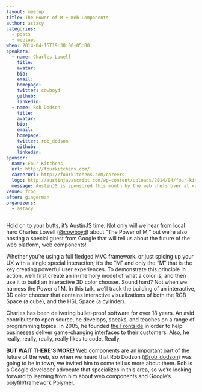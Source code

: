 ```yaml
---
layout: meetup
title: The Power of M + Web Components
author: astacy
categories:
  - posts
  - meetups
when: 2014-04-15T19:30:00-05:00
speakers:
  - name: Charles Lowell
    title:
    avatar:
    bio:
    email:
    homepage:
    twitter: cowboyd
    github:
    linkedin:
  - name: Rob Dodson
    title:
    avatar:
    bio:
    email:
    homepage:
    twitter: rob_dodson
    github:
    linkedin:
sponsor:
  name: Four Kitchens
  url: http://fourkitchens.com/
  careerUrl: http://fourkitchens.com/careers
  logo: http://austinjavascript.com/wp-content/uploads/2014/04/four-kitchens-logo.png
  message: AustinJS is sponsored this month by the web chefs over at <a href="http://fourkitchens.com/">Four Kitchens</a>. Be sure to let them know you appreciate their support, and if you’re a developer looking for a job, check out <a href="http://fourkitchens.com/careers">careers at Four Kitchens</a> or chat with one of their engineers at the meetup.
venue: frog
after: gingerman
organizers:
  - astacy
---
```


[Hold on to your butts][1], it&#8217;s AustinJS time. Not only will we hear from local hero Charles Lowell ([@cowboyd][2]) about &#8220;The Power of M,&#8221; but we&#8217;re also hosting a special guest from Google that will tell us about the future of the web platform, web components!

Whether you&#8217;re using a full fledged MVC framework. or just spicing up your UX with a single special interaction, it&#8217;s the &#8220;M&#8221; and only the &#8220;M&#8221; that is the key creating powerful user experiences. To demonstrate this principle in action, we&#8217;ll first create an in-memory model of what a color is, and then use it to build an interactive 3D color chooser. Sound hard? Not when we harness the Power of M. In this talk, we&#8217;ll track the building of an interactive, 3D color chooser that contains interactive visualizations of both the RGB Space (a cube), and the HSL Space (a cylinder).

Charles has been delivering bullet-proof software for over 18 years. An avid contributor to open source, he develops, speaks, and teaches on a range of programming topics. In 2005, he founded [the Frontside][3] in order to help businesses deliver game-changing interfaces to their customers. Also, he really, really, really, really likes to code. Really.

**BUT WAIT THERE&#8217;S MORE!** Web components are an important part of the future of the web, so when we heard that Rob Dodson ([@rob_dodson][4]) was going to be in town, we invited him to come tell us more about them. Rob is a Google developer advocate that specializes in this area, so we&#8217;re looking forward to learning from him about web components and Google&#8217;s polyfill/framework [Polymer][5].

[1]: http://butts.ytmnd.com/
[2]: https://twitter.com/cowboyd
[3]: http://frontside.io
[4]: https://twitter.com/rob_dodson
[5]: http://www.polymer-project.org
[6]: http://fourkitchens.com
[7]: http://fourkitchens.com/careers
